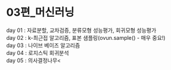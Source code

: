 # 03편_머신러닝
day 01 : 자료분할, 교차검증, 분류모형 성능평가, 회귀모형 성능평가<br>
day 02 : k-최근접 알고리즘, 표본 샘플링(ovun.sample() - 매우 중요!)<br>
day 03 : 나이브 베이즈 알고리즘<br>
day 04 : 로지스틱 회귀분석<br>
day 05 : 의사결정나무<
